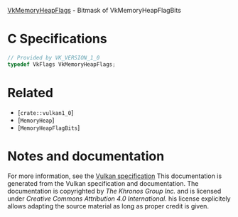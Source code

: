 [VkMemoryHeapFlags](https://www.khronos.org/registry/vulkan/specs/1.3-extensions/man/html/VkMemoryHeapFlags.html) - Bitmask of VkMemoryHeapFlagBits

# C Specifications
```c
// Provided by VK_VERSION_1_0
typedef VkFlags VkMemoryHeapFlags;
```

# Related
- [`crate::vulkan1_0`]
- [`MemoryHeap`]
- [`MemoryHeapFlagBits`]

# Notes and documentation
For more information, see the [Vulkan specification](https://www.khronos.org/registry/vulkan/specs/1.3-extensions/html/vkspec.html)
This documentation is generated from the Vulkan specification and documentation.
The documentation is copyrighted by *The Khronos Group Inc.* and is licensed under *Creative Commons Attribution 4.0 International*.
his license explicitely allows adapting the source material as long as proper credit is given.
        